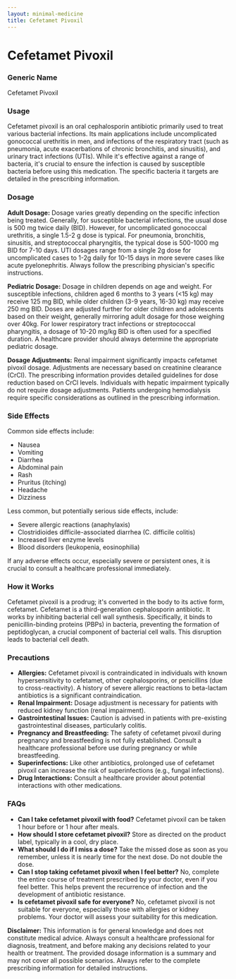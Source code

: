 ```yaml
---
layout: minimal-medicine
title: Cefetamet Pivoxil
---
```


# Cefetamet Pivoxil
### Generic Name
Cefetamet Pivoxil

### Usage
Cefetamet pivoxil is an oral cephalosporin antibiotic primarily used to treat various bacterial infections.  Its main applications include uncomplicated gonococcal urethritis in men, and infections of the respiratory tract (such as pneumonia, acute exacerbations of chronic bronchitis, and sinusitis), and urinary tract infections (UTIs).  While it's effective against a range of bacteria, it's crucial to ensure the infection is caused by susceptible bacteria before using this medication.  The specific bacteria it targets are detailed in the prescribing information.

### Dosage

**Adult Dosage:** Dosage varies greatly depending on the specific infection being treated.  Generally, for susceptible bacterial infections, the usual dose is 500 mg twice daily (BID). However, for uncomplicated gonococcal urethritis, a single 1.5-2 g dose is typical.  For pneumonia, bronchitis, sinusitis, and streptococcal pharyngitis, the typical dose is 500-1000 mg BID for 7-10 days. UTI dosages range from a single 2g dose for uncomplicated cases to 1-2g daily for 10-15 days in more severe cases like acute pyelonephritis.  Always follow the prescribing physician's specific instructions.

**Pediatric Dosage:**  Dosage in children depends on age and weight. For susceptible infections, children aged 6 months to 3 years (<15 kg) may receive 125 mg BID, while older children (3-9 years, 16-30 kg) may receive 250 mg BID. Doses are adjusted further for older children and adolescents based on their weight, generally mirroring adult dosage for those weighing over 40kg.  For lower respiratory tract infections or streptococcal pharyngitis, a dosage of 10-20 mg/kg BID is often used for a specified duration.  A healthcare provider should always determine the appropriate pediatric dosage.

**Dosage Adjustments:**  Renal impairment significantly impacts cefetamet pivoxil dosage.  Adjustments are necessary based on creatinine clearance (CrCl).  The prescribing information provides detailed guidelines for dose reduction based on CrCl levels.  Individuals with hepatic impairment typically do not require dosage adjustments.  Patients undergoing hemodialysis require specific considerations as outlined in the prescribing information.

### Side Effects

Common side effects include:

* Nausea
* Vomiting
* Diarrhea
* Abdominal pain
* Rash
* Pruritus (itching)
* Headache
* Dizziness

Less common, but potentially serious side effects, include:

* Severe allergic reactions (anaphylaxis)
* Clostridioides difficile-associated diarrhea (C. difficile colitis)
* Increased liver enzyme levels
* Blood disorders (leukopenia, eosinophilia)

If any adverse effects occur, especially severe or persistent ones, it is crucial to consult a healthcare professional immediately.


### How it Works

Cefetamet pivoxil is a prodrug; it's converted in the body to its active form, cefetamet. Cefetamet is a third-generation cephalosporin antibiotic. It works by inhibiting bacterial cell wall synthesis.  Specifically, it binds to penicillin-binding proteins (PBPs) in bacteria, preventing the formation of peptidoglycan, a crucial component of bacterial cell walls. This disruption leads to bacterial cell death.


### Precautions

* **Allergies:** Cefetamet pivoxil is contraindicated in individuals with known hypersensitivity to cefetamet, other cephalosporins, or penicillins (due to cross-reactivity).  A history of severe allergic reactions to beta-lactam antibiotics is a significant contraindication.
* **Renal Impairment:** Dosage adjustment is necessary for patients with reduced kidney function (renal impairment).
* **Gastrointestinal Issues:**  Caution is advised in patients with pre-existing gastrointestinal diseases, particularly colitis.
* **Pregnancy and Breastfeeding:** The safety of cefetamet pivoxil during pregnancy and breastfeeding is not fully established.  Consult a healthcare professional before use during pregnancy or while breastfeeding.
* **Superinfections:** Like other antibiotics, prolonged use of cefetamet pivoxil can increase the risk of superinfections (e.g., fungal infections).
* **Drug Interactions:**  Consult a healthcare provider about potential interactions with other medications.

### FAQs

* **Can I take cefetamet pivoxil with food?** Cefetamet pivoxil can be taken 1 hour before or 1 hour after meals.
* **How should I store cefetamet pivoxil?** Store as directed on the product label, typically in a cool, dry place.
* **What should I do if I miss a dose?**  Take the missed dose as soon as you remember, unless it is nearly time for the next dose. Do not double the dose.
* **Can I stop taking cefetamet pivoxil when I feel better?** No, complete the entire course of treatment prescribed by your doctor, even if you feel better. This helps prevent the recurrence of infection and the development of antibiotic resistance.
* **Is cefetamet pivoxil safe for everyone?** No, cefetamet pivoxil is not suitable for everyone, especially those with allergies or kidney problems.  Your doctor will assess your suitability for this medication.


**Disclaimer:** This information is for general knowledge and does not constitute medical advice. Always consult a healthcare professional for diagnosis, treatment, and before making any decisions related to your health or treatment.  The provided dosage information is a summary and may not cover all possible scenarios. Always refer to the complete prescribing information for detailed instructions.
